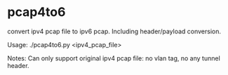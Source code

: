 # pcap4to6
convert ipv4 pcap file to ipv6 pcap.  Including header/payload conversion. 

Usage:
./pcap4to6.py <ipv4_pcap_file> 

Notes: 
  Can only support original ipv4 pcap file: no vlan tag, no any tunnel header. 
